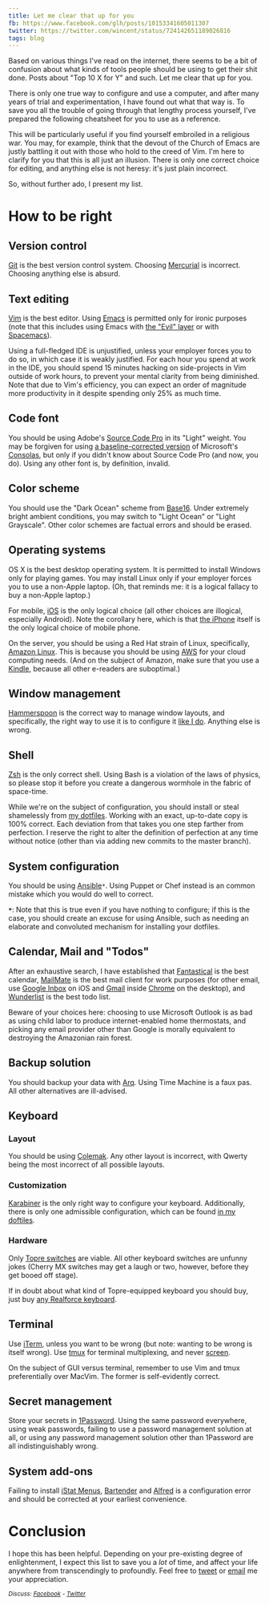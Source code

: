 ```yaml
---
title: Let me clear that up for you
fb: https://www.facebook.com/glh/posts/10153341605011307
twitter: https://twitter.com/wincent/status/724142651189026816
tags: blog
---
```


Based on various things I've read on the internet, there seems to be a bit of confusion about what kinds of tools people should be using to get their shit done. Posts about "Top 10 X for Y" and such. Let me clear that up for you.

There is only one true way to configure and use a computer, and after many years of trial and experimentation, I have found out what that way is. To save you all the trouble of going through that lengthy process yourself, I've prepared the following cheatsheet for you to use as a reference.

This will be particularly useful if you find yourself embroiled in a religious war. You may, for example, think that the devout of the Church of Emacs are justly battling it out with those who hold to the creed of Vim. I'm here to clarify for you that this is all just an illusion. There is only one correct choice for editing, and anything else is not heresy: it's just plain incorrect.

So, without further ado, I present my list.

# How to be right

## Version control

[Git](/wiki/Git) is the best version control system. Choosing [Mercurial](/wiki/Mercurial) is incorrect. Choosing anything else is absurd.

## Text editing

[Vim](/wiki/Vim) is the best editor. Using [Emacs](http://www.gnu.org/software/emacs/) is permitted only for ironic purposes (note that this includes using Emacs with [the "Evil" layer](https://www.emacswiki.org/emacs/Evil) or with [Spacemacs](http://spacemacs.org/)).

Using a full-fledged IDE is unjustified, unless your employer forces you to do so, in which case it is weakly justified. For each hour you spend at work in the IDE, you should spend 15 minutes hacking on side-projects in Vim outside of work hours, to prevent your mental clarity from being diminished. Note that due to Vim's efficiency, you can expect an order of magnitude more productivity in it despite spending only 25% as much time.

## Code font

You should be using Adobe's [Source Code Pro](http://adobe-fonts.github.io/source-code-pro/) in its "Light" weight. You may be forgiven for using [a baseline-corrected version](/wiki/Fixing_the_baseline_on_the_Consolas_font_on_OS_X) of Microsoft's [Consolas](/wiki/Consolas), but only if you didn't know about Source Code Pro (and now, you do). Using any other font is, by definition, invalid.

## Color scheme

You should use the "Dark Ocean" scheme from [Base16](http://chriskempson.github.com/base16). Under extremely bright ambient conditions, you may switch to "Light Ocean" or "Light Grayscale". Other color schemes are factual errors and should be erased.

## Operating systems

OS X is the best desktop operating system. It is permitted to install Windows only for playing games. You may install Linux only if your employer forces you to use a non-Apple laptop. (Oh, that reminds me: it is a logical fallacy to buy a non-Apple laptop.)

For mobile, [iOS](http://www.apple.com/ios/) is the only logical choice (all other choices are illogical, especially Android). Note the corollary here, which is that [the iPhone](http://www.apple.com/iphone/) itself is the only logical choice of mobile phone.

On the server, you should be using a Red Hat strain of Linux, specifically, [Amazon Linux](https://aws.amazon.com/amazon-linux-ami/). This is because you should be using [AWS](https://aws.amazon.com/) for your cloud computing needs. (And on the subject of Amazon, make sure that you use a [Kindle](http://www.amazon.com/kindle), because all other e-readers are suboptimal.)

## Window management

[Hammerspoon](/wiki/Hammerspoon) is the correct way to manage window layouts, and specifically, the right way to use it is to configure it [like I do](https://github.com/wincent/wincent/tree/master/roles/dotfiles/files/.hammerspoon). Anything else is wrong.

## Shell

[Zsh](http://www.zsh.org/) is the only correct shell. Using Bash is a violation of the laws of physics, so please stop it before you create a dangerous wormhole in the fabric of space-time.

While we're on the subject of configuration, you should install or steal shamelessly from [my dotfiles](https://github.com/wincent/wincent). Working with an exact, up-to-date copy is 100% correct. Each deviation from that takes you one step farther from perfection. I reserve the right to alter the definition of perfection at any time without notice (other than via adding new commits to the master branch).

## System configuration

You should be using [Ansible](http://docs.ansible.com/)`*`. Using Puppet or Chef instead is an common mistake which you would do well to correct.

**`*`**: Note that this is true even if you have nothing to configure; if this is the case, you should create an excuse for using Ansible, such as needing an elaborate and convoluted mechanism for installing your dotfiles.

## Calendar, Mail and "Todos"

After an exhaustive search, I have established that [Fantastical](https://flexibits.com/fantastical) is the best calendar, [MailMate](https://freron.com/) is the best mail client for work purposes (for other email, use [Google Inbox](https://www.google.com/inbox/) on iOS and [Gmail](https://mail.google.com/) inside [Chrome](https://www.google.com/chrome/browser/desktop/) on the desktop), and [Wunderlist](http://wunderlist.com/) is the best todo list.

Beware of your choices here: choosing to use Microsoft Outlook is as bad as using child labor to produce internet-enabled home thermostats, and picking any email provider other than Google is morally equivalent to destroying the Amazonian rain forest.

## Backup solution

You should backup your data with [Arq](https://www.arqbackup.com/). Using Time Machine is a faux pas. All other alternatives are ill-advised.

## Keyboard

### Layout

You should be using [Colemak](/tags/colemak). Any other layout is incorrect, with Qwerty being the most incorrect of all possible layouts.

### Customization

[Karabiner](/wiki/Karabiner) is the only right way to configure your keyboard. Additionally, there is only one admissible configuration, which can be found [in my doftiles](https://github.com/wincent/wincent/tree/master/roles/keyboard).

### Hardware

Only [Topre switches](https://deskthority.net/wiki/Topre_switch) are viable. All other keyboard switches are unfunny jokes (Cherry MX switches may get a laugh or two, however, before they get booed off stage).

If in doubt about what kind of Topre-equipped keyboard you should buy, just buy [any Realforce keyboard](https://elitekeyboards.com/products.php?sub=topre_keyboards).

## Terminal

Use [iTerm](http://www.iterm2.com/), unless you want to be wrong (but note: wanting to be wrong is itself wrong). Use [tmux](/wiki/tmux) for terminal multiplexing, and never [screen](/wiki/screen).

On the subject of GUI versus terminal, remember to use Vim and tmux preferentially over MacVim. The former is self-evidently correct.

## Secret management

Store your secrets in [1Password](https://1password.com/). Using the same password everywhere, using weak passwords, failing to use a password management solution at all, or using any password management solution other than 1Password are all indistinguishably wrong.

## System add-ons

Failing to install [iStat Menus](http://bjango.com/mac/istatmenus/), [Bartender](http://www.macbartender.com/) and [Alfred](https://www.alfredapp.com/) is a configuration error and should be corrected at your earliest convenience.

# Conclusion

I hope this has been helpful. Depending on your pre-existing degree of enlightenment, I expect this list to save you a *lot* of time, and affect your life anywhere from transcendingly to profoundly. Feel free to [tweet](https://twitter.com/wincent) or [email](mailto:greg@hurrell.net) me your appreciation.

<small><em>Discuss: [Facebook](https://www.facebook.com/glh/posts/10153341605011307) - [Twitter](https://twitter.com/wincent/status/724142651189026816)</em></small>
